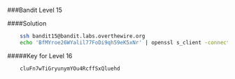 ###Bandit Level 15

####Solution
```bash
	ssh bandit15@bandit.labs.overthewire.org
	echo 'BfMYroe26WYalil77FoDi9qh59eK5xNr' | openssl s_client -connect 127.0.0.1:30001 -quiet | sed -e 's/Correct!//' | sed '/^\s*$/d'
```


#####Key for Level 16
```
	cluFn7wTiGryunymYOu4RcffSxQluehd
```

